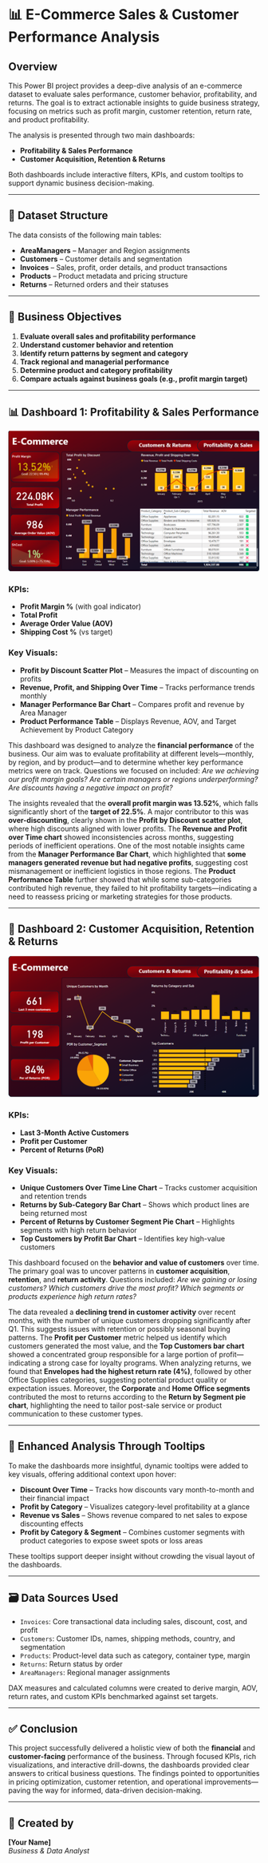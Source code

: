 # 📊 E-Commerce Sales & Customer Performance Analysis

## Overview

This Power BI project provides a deep-dive analysis of an e-commerce dataset to evaluate sales performance, customer behavior, profitability, and returns. The goal is to extract actionable insights to guide business strategy, focusing on metrics such as profit margin, customer retention, return rate, and product profitability.

The analysis is presented through two main dashboards:
- **Profitability & Sales Performance**
- **Customer Acquisition, Retention & Returns**

Both dashboards include interactive filters, KPIs, and custom tooltips to support dynamic business decision-making.

---

## 📁 Dataset Structure

The data consists of the following main tables:

- **AreaManagers** – Manager and Region assignments
- **Customers** – Customer details and segmentation
- **Invoices** – Sales, profit, order details, and product transactions
- **Products** – Product metadata and pricing structure
- **Returns** – Returned orders and their statuses

---

## 🎯 Business Objectives

1. **Evaluate overall sales and profitability performance**
2. **Understand customer behavior and retention**
3. **Identify return patterns by segment and category**
4. **Track regional and managerial performance**
5. **Determine product and category profitability**
6. **Compare actuals against business goals (e.g., profit margin target)**

---

## 📊 Dashboard 1: Profitability & Sales Performance
![Profitability&Sales](Profitability&Sales.png)

### KPIs:
- **Profit Margin %** (with goal indicator)
- **Total Profit**
- **Average Order Value (AOV)**
- **Shipping Cost %** (vs target)

### Key Visuals:
- **Profit by Discount Scatter Plot** – Measures the impact of discounting on profits  
- **Revenue, Profit, and Shipping Over Time** – Tracks performance trends monthly  
- **Manager Performance Bar Chart** – Compares profit and revenue by Area Manager  
- **Product Performance Table** – Displays Revenue, AOV, and Target Achievement by Product Category  

This dashboard was designed to analyze the **financial performance** of the business. Our aim was to evaluate profitability at different levels—monthly, by region, and by product—and to determine whether key performance metrics were on track. Questions we focused on included: *Are we achieving our profit margin goals? Are certain managers or regions underperforming? Are discounts having a negative impact on profit?*

The insights revealed that the **overall profit margin was 13.52%**, which falls significantly short of the **target of 22.5%**. A major contributor to this was **over-discounting**, clearly shown in the **Profit by Discount scatter plot**, where high discounts aligned with lower profits. The **Revenue and Profit over Time chart** showed inconsistencies across months, suggesting periods of inefficient operations. One of the most notable insights came from the **Manager Performance Bar Chart**, which highlighted that **some managers generated revenue but had negative profits**, suggesting cost mismanagement or inefficient logistics in those regions. The **Product Performance Table** further showed that while some sub-categories contributed high revenue, they failed to hit profitability targets—indicating a need to reassess pricing or marketing strategies for those products.

---

## 👥 Dashboard 2: Customer Acquisition, Retention & Returns
![Customer&Returns](Customer&Returns.png)

### KPIs:
- **Last 3-Month Active Customers**
- **Profit per Customer**
- **Percent of Returns (PoR)**

### Key Visuals:
- **Unique Customers Over Time Line Chart** – Tracks customer acquisition and retention trends  
- **Returns by Sub-Category Bar Chart** – Shows which product lines are being returned most  
- **Percent of Returns by Customer Segment Pie Chart** – Highlights segments with high return behavior  
- **Top Customers by Profit Bar Chart** – Identifies key high-value customers  

This dashboard focused on the **behavior and value of customers** over time. The primary goal was to uncover patterns in **customer acquisition**, **retention**, and **return activity**. Questions included: *Are we gaining or losing customers? Which customers drive the most profit? Which segments or products experience high return rates?*

The data revealed a **declining trend in customer activity** over recent months, with the number of unique customers dropping significantly after Q1. This suggests issues with retention or possibly seasonal buying patterns. The **Profit per Customer** metric helped us identify which customers generated the most value, and the **Top Customers bar chart** showed a concentrated group responsible for a large portion of profit—indicating a strong case for loyalty programs. When analyzing returns, we found that **Envelopes had the highest return rate (4%)**, followed by other Office Supplies categories, suggesting potential product quality or expectation issues. Moreover, the **Corporate** and **Home Office segments** contributed the most to returns according to the **Return by Segment pie chart**, highlighting the need to tailor post-sale service or product communication to these customer types.

---

## 🎯 Enhanced Analysis Through Tooltips

To make the dashboards more insightful, dynamic tooltips were added to key visuals, offering additional context upon hover:
- **Discount Over Time** – Tracks how discounts vary month-to-month and their financial impact
- **Profit by Category** – Visualizes category-level profitability at a glance
- **Revenue vs Sales** – Shows revenue compared to net sales to expose discounting effects
- **Profit by Category & Segment** – Combines customer segments with product categories to expose sweet spots or loss areas

These tooltips support deeper insight without crowding the visual layout of the dashboards.

---

## 🗃️ Data Sources Used

- `Invoices`: Core transactional data including sales, discount, cost, and profit  
- `Customers`: Customer IDs, names, shipping methods, country, and segmentation  
- `Products`: Product-level data such as category, container type, margin  
- `Returns`: Return status by order  
- `AreaManagers`: Regional manager assignments

DAX measures and calculated columns were created to derive margin, AOV, return rates, and custom KPIs benchmarked against set targets.

---

## ✅ Conclusion

This project successfully delivered a holistic view of both the **financial** and **customer-facing** performance of the business. Through focused KPIs, rich visualizations, and interactive drill-downs, the dashboards provided clear answers to critical business questions. The findings pointed to opportunities in pricing optimization, customer retention, and operational improvements—paving the way for informed, data-driven decision-making.

---

## 👤 Created by  
**[Your Name]**  
*Business & Data Analyst*

